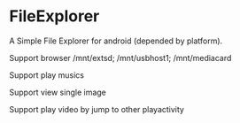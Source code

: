 # FileExplorer

A Simple File Explorer for android (depended by platform).

Support browser /mnt/extsd; /mnt/usbhost1; /mnt/mediacard

Support play musics

Support view single image

Support play video by jump to other playactivity
